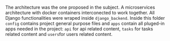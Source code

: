 The architecture was the one proposed in the subject. A microservices architecture with docker containers interconected to work together.
All Django functionalities were wraped inside `django_backend`. Inside this folder `config` contains project general purpose files and `apps` contain all pluged-in apps needed in the project: `api` for api related content, `tasks` for tasks related content and `users`for users related content.